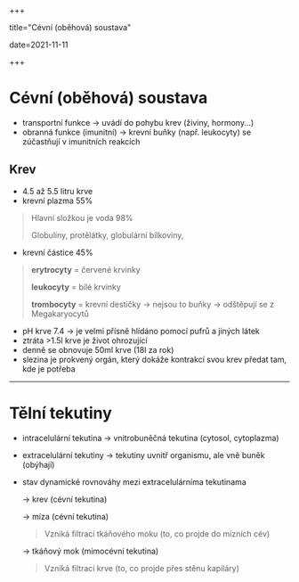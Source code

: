 +++

title="Cévní (oběhová) soustava"

date=2021-11-11

+++

# Cévní (oběhová) soustava

- transportní funkce $\to$ uvádí do pohybu krev (živiny, hormony...)
- obranná funkce (imunitní) $\to$ krevní buňky (např. leukocyty) se zúčastňují v imunitních reakcích

## Krev

- 4.5 až 5.5 litru krve
- krevní plazma 55%

> Hlavní složkou je voda 98% <br>
>
> Globuliny, protělátky, globulární bílkoviny, 

- krevní částice 45%

> **erytrocyty** = červené krvinky <br>
>
> **leukocyty** = bílé krvinky <br>
>
> **trombocyty** = krevní destičky $\to$ nejsou to buňky $\to$ odštěpují se z Megakaryocytů

- pH krve 7.4 $\to$ je velmi přísně hlídáno pomocí pufrů a jiných látek
- ztráta >1.5l krve je život ohrozující
- denně se obnovuje 50ml krve (18l za rok)
- slezina je prokvený orgán, který dokáže kontrakcí svou krev předat tam, kde je potřeba









---

# Tělní tekutiny

- intracelulární tekutina $\to$ vnitrobuněčná tekutina (cytosol, cytoplazma)

- extracelulární tekutiny $\to$ tekutiny uvnitř organismu, ale vně buněk (obýhají)

- stav dynamické rovnováhy mezi extracelulárníma tekutinama

  $\to$ krev (cévní tekutina)

  $\to$ míza (cévní tekutina)

  > Vzniká filtrací tkáňového moku (to, co projde do mízních cév)

  $\to$ tkáňový mok (mimocévní tekutina)

  > Vzniká filtrací krve (to, co projde přes stěnu kapiláry)